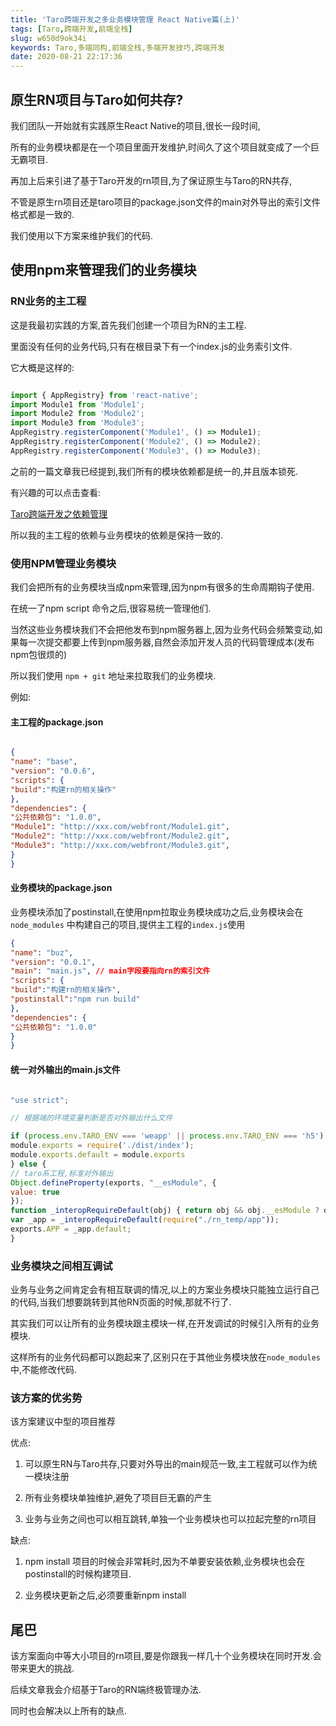 ```yaml
---
title: 'Taro跨端开发之多业务模块管理 React Native篇(上)'
tags: [Taro,跨端开发,前端全栈]
slug: w650d9ok34i
keywords: Taro,多端同构,前端全栈,多端开发技巧,跨端开发
date: 2020-08-21 22:17:36
---
```


## 原生RN项目与Taro如何共存?

我们团队一开始就有实践原生React Native的项目,很长一段时间,

所有的业务模块都是在一个项目里面开发维护,时间久了这个项目就变成了一个巨无霸项目.

再加上后来引进了基于Taro开发的rn项目,为了保证原生与Taro的RN共存,

不管是原生rn项目还是taro项目的package.json文件的main对外导出的索引文件格式都是一致的.

我们使用以下方案来维护我们的代码.

## 使用npm来管理我们的业务模块

### RN业务的主工程

这是我最初实践的方案,首先我们创建一个项目为RN的主工程.

里面没有任何的业务代码,只有在根目录下有一个index.js的业务索引文件.

它大概是这样的:

```js

import { AppRegistry} from 'react-native';
import Module1 from 'Module1';
import Module2 from 'Module2';
import Module3 from 'Module3';
AppRegistry.registerComponent('Module1', () => Module1);
AppRegistry.registerComponent('Module2', () => Module2);
AppRegistry.registerComponent('Module3', () => Module3);
```

之前的一篇文章我已经提到,我们所有的模块依赖都是统一的,并且版本锁死.

有兴趣的可以点击查看:

[Taro跨端开发之依赖管理](https://alili.tech/archive/h8gasmt9u5c/)

所以我的主工程的依赖与业务模块的依赖是保持一致的.

### 使用NPM管理业务模块

我们会把所有的业务模块当成npm来管理,因为npm有很多的生命周期钩子使用.

在统一了npm script 命令之后,很容易统一管理他们.

当然这些业务模块我们不会把他发布到npm服务器上,因为业务代码会频繁变动,如果每一次提交都要上传到npm服务器,自然会添加开发人员的代码管理成本(发布npm包很烦的)

所以我们使用 `npm + git` 地址来拉取我们的业务模块.

例如:

#### 主工程的package.json

```json

{
"name": "base",
"version": "0.0.6",
"scripts": {
"build":"构建rn的相关操作"
},
"dependencies": {
"公共依赖包": "1.0.0",
"Module1": "http://xxx.com/webfront/Module1.git",
"Module2": "http://xxx.com/webfront/Module2.git",
"Module3": "http://xxx.com/webfront/Module3.git",
}
}

```

#### 业务模块的package.json

业务模块添加了postinstall,在使用npm拉取业务模块成功之后,业务模块会在 `node_modules` 中构建自己的项目,提供主工程的`index.js`使用

```json
{
"name": "buz",
"version": "0.0.1",
"main": "main.js", // main字段要指向rn的索引文件
"scripts": {
"build":"构建rn的相关操作",
"postinstall":"npm run build"
},
"dependencies": {
"公共依赖包": "1.0.0"
}
}

```

#### 统一对外输出的main.js文件

```js

"use strict";

// 根据端的环境变量判断是否对外输出什么文件

if (process.env.TARO_ENV === 'weapp' || process.env.TARO_ENV === 'h5') {
module.exports = require('./dist/index');
module.exports.default = module.exports
} else {
// taro系工程,标准对外输出
Object.defineProperty(exports, "__esModule", {
value: true
});
function _interopRequireDefault(obj) { return obj && obj.__esModule ? obj : { default: obj }; }
var _app = _interopRequireDefault(require("./rn_temp/app"));
exports.APP = _app.default;
}

```

### 业务模块之间相互调试

业务与业务之间肯定会有相互联调的情况,以上的方案业务模块只能独立运行自己的代码,当我们想要跳转到其他RN页面的时候,那就不行了.

其实我们可以让所有的业务模块跟主模块一样,在开发调试的时候引入所有的业务模块.

这样所有的业务代码都可以跑起来了,区别只在于其他业务模块放在`node_modules`中,不能修改代码.

### 该方案的优劣势

该方案建议中型的项目推荐

优点:

1. 可以原生RN与Taro共存,只要对外导出的main规范一致,主工程就可以作为统一模块注册

2. 所有业务模块单独维护,避免了项目巨无霸的产生

3. 业务与业务之间也可以相互跳转,单独一个业务模块也可以拉起完整的rn项目

缺点:

1. npm install 项目的时候会非常耗时,因为不单要安装依赖,业务模块也会在postinstall的时候构建项目.

2. 业务模块更新之后,必须要重新npm install

## 尾巴

该方案面向中等大小项目的rn项目,要是你跟我一样几十个业务模块在同时开发.会带来更大的挑战.

后续文章我会介绍基于Taro的RN端终极管理办法.

同时也会解决以上所有的缺点.